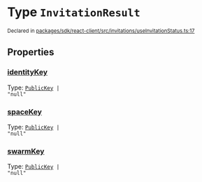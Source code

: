 # Type `InvitationResult`
<sub>Declared in [packages/sdk/react-client/src/invitations/useInvitationStatus.ts:17](https://github.com/dxos/dxos/blob/main/packages/sdk/react-client/src/invitations/useInvitationStatus.ts#L17)</sub>




## Properties
### [identityKey](https://github.com/dxos/dxos/blob/main/packages/sdk/react-client/src/invitations/useInvitationStatus.ts#L19)
Type: <code>[PublicKey](/api/@dxos/react-client/classes/PublicKey) | "null"</code>

### [spaceKey](https://github.com/dxos/dxos/blob/main/packages/sdk/react-client/src/invitations/useInvitationStatus.ts#L18)
Type: <code>[PublicKey](/api/@dxos/react-client/classes/PublicKey) | "null"</code>

### [swarmKey](https://github.com/dxos/dxos/blob/main/packages/sdk/react-client/src/invitations/useInvitationStatus.ts#L20)
Type: <code>[PublicKey](/api/@dxos/react-client/classes/PublicKey) | "null"</code>